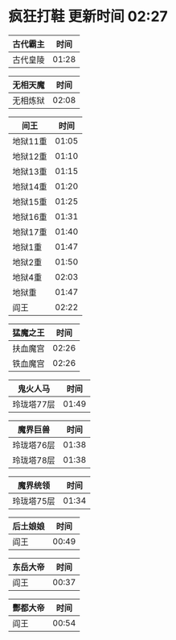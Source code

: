 # 疯狂打鞋 更新时间 02:27

| 古代霸主   | 时间    |
|--------|-------|
| 古代皇陵 | 01:28 |

| 无相天魔   | 时间    |
|--------|-------|
| 无相炼狱 | 02:08 |

| 间王   | 时间    |
|--------|-------|
| 地狱11重 | 01:05 |
| 地狱12重 | 01:10 |
| 地狱13重 | 01:15 |
| 地狱14重 | 01:20 |
| 地狱15重 | 01:25 |
| 地狱16重 | 01:31 |
| 地狱17重 | 01:40 |
| 地狱1重 | 01:47 |
| 地狱2重 | 01:50 |
| 地狱4重 | 02:03 |
| 地狱重 | 01:47 |
| 阎王 | 02:22 |

| 猛魔之王   | 时间    |
|--------|-------|
| 扶血魔宫 | 02:26 |
| 铁血魔宫 | 02:26 |

| 鬼火人马   | 时间    |
|--------|-------|
| 玲珑塔77层 | 01:49 |

| 魔界巨兽   | 时间    |
|--------|-------|
| 玲珑塔76层 | 01:38 |
| 玲珑塔78层 | 01:38 |

| 魔界统领   | 时间    |
|--------|-------|
| 玲珑塔75层 | 01:34 |

| 后土娘娘   | 时间    |
|--------|-------|
| 阎王 | 00:49 |

| 东岳大帝   | 时间    |
|--------|-------|
| 阎王 | 00:37 |

| 酆都大帝   | 时间    |
|--------|-------|
| 阎王 | 00:54 |